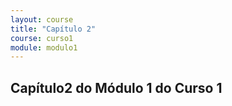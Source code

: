 ```yaml
---
layout: course
title: "Capítulo 2"
course: curso1
module: modulo1
---
```


## Capítulo2 do Módulo 1 do Curso 1